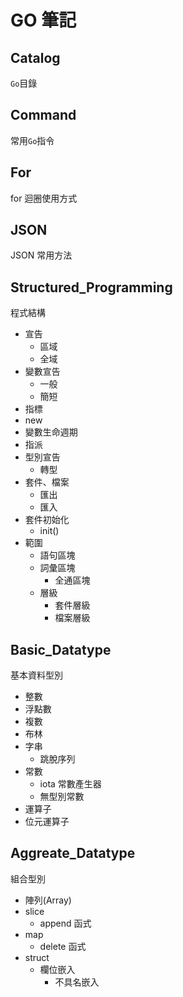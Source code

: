 # GO 筆記

## Catalog

`Go`目錄

## Command

常用`Go`指令

## For

for 迴圈使用方式

## JSON

JSON 常用方法

## Structured_Programming

程式結構

* 宣告
    * 區域
    * 全域
* 變數宣告
    * 一般
    * 簡短
* 指標
* new
* 變數生命週期
* 指派
* 型別宣告
    * 轉型
* 套件、檔案
    * 匯出
    * 匯入
* 套件初始化
    * init()
* 範圍
    * 語句區塊
    * 詞彙區塊
        * 全通區塊
    * 層級
        * 套件層級
        * 檔案層級

## Basic_Datatype

基本資料型別

* 整數
* 浮點數
* 複數
* 布林
* 字串
    * 跳脫序列
* 常數
    * iota 常數產生器
    * 無型別常數
* 運算子
* 位元運算子

## Aggreate_Datatype

組合型別

* 陣列(Array)
* slice
    * append 函式
* map
    * delete 函式
* struct
    * 欄位嵌入
        * 不具名嵌入